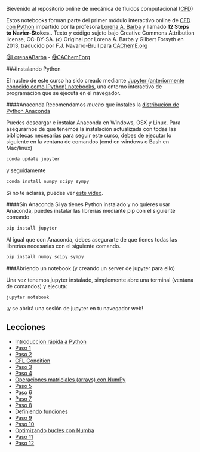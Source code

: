 Bievenido al repositorio online de mecánica de fluidos computacional ([CFD](http://es.wikipedia.org/wiki/Mec%C3%A1nica_de_fluidos_computacional))

Estos notebooks forman parte del primer módulo interactivo online de [CFD con Python](https://github.com/barbagroup/CFDPython/) impartido por la profesora [Lorena A. Barba](http://lorenabarba.com/) y llamado **12 Steps to Navier-Stokes.**.
Texto y código sujeto bajo Creative Commons Attribution license, CC-BY-SA. (c) Original por Lorena A. Barba y Gilbert Forsyth en 2013, traducido por F.J. Navarro-Brull para [CAChemE.org](http://www.cacheme.org/)

[@LorenaABarba](https://twitter.com/LorenaABarba) - 
[@CAChemEorg](https://twitter.com/cachemeorg)

###Instalando Python

El nucleo de este curso ha sido creado mediante [Jupyter (anteriormente conocido como IPython) notebooks](https://jupyter-notebook.readthedocs.org/en/latest/notebook.html), una entorno interactivo de programación que se ejecuta en el navegador.


####Anaconda
Recomendamos *mucho* que instales la [distribución de Python Anaconda](http://docs.continuum.io/anaconda/install) 

Puedes descargar e instalar Anaconda en Windows, OSX y Linux. Para asegurarnos de que tenemos la instalación actualizada con todas las bibliotecas necesarias para seguir este curso, debes de ejecutar lo siguiente en la ventana de comandos (cmd en windows o Bash en Mac/linux) 

```Bash
conda update jupyter
```

y seguidamente

```Bash
conda install numpy scipy sympy
```
Si no te aclaras, puedes ver [este vídeo](https://www.youtube.com/watch?v=x4xegDME5C0&feature=youtu.be&list=PLGBbVX_WvN7as_DnOGcpkSsUyXB1G_wqb).

####Sin Anaconda
Si ya tienes Python instalado y no quieres usar Anaconda, puedes instalar las librerías mediante pip con el siguiente comando

```Bash
pip install jupyter
```
Al igual que con Anaconda, debes asegurarte de que tienes todas las librerías necesarias con el siguiente comando.

```Bash
pip install numpy scipy sympy
```

###Abriendo un notebook (y creando un server de jupyter para ello)

Una vez tenemos jupyter instalado, simplemente abre una terminal (ventana de comandos) y ejecuta: 

```Bash
jupyter notebook
```
¡y se abrirá una sesión de jupyter en tu navegador web!


Lecciones
-------

* [Introduccion rápida a Python](http://nbviewer.ipython.org/github/franktoffel/CFDPython-ES/blob/master/lecciones/00_Introduccion_rapida_a_Python.ipynb)
* [Paso 1](http://nbviewer.ipython.org/github/franktoffel/CFDPython-ES/blob/master/lecciones/01_Paso_1.ipynb)
* [Paso 2](http://nbviewer.ipython.org/github/franktoffel/CFDPython-ES/blob/master/lecciones/02_Paso_2.ipynb)
* [CFL Condition](http://nbviewer.ipython.org/github/franktoffel/CFDPython-ES/blob/master/lecciones/03_CFL_Condition.ipynb)
* [Paso 3](http://nbviewer.ipython.org/github/franktoffel/CFDPython-ES/blob/master/lecciones/04_Paso_3.ipynb)
* [Paso 4](http://nbviewer.ipython.org/github/franktoffel/CFDPython-ES/blob/master/lecciones/05_Paso_4.ipynb)
* [Operaciones matriciales (arrays) con NumPy](http://nbviewer.ipython.org/github/franktoffel/CFDPython-ES/blob/master/lecciones/06_Operaciones_matriciales_%28arrays%29_con_NumPy.ipynb)
* [Paso 5](http://nbviewer.ipython.org/github/franktoffel/CFDPython-ES/blob/master/lecciones/07_Paso_5.ipynb)
* [Paso 6](http://nbviewer.ipython.org/github/franktoffel/CFDPython-ES/blob/master/lecciones/08_Paso_6.ipynb)
* [Paso 7](http://nbviewer.ipython.org/github/franktoffel/CFDPython-ES/blob/master/lecciones/09_Paso_7.ipynb)
* [Paso 8](http://nbviewer.ipython.org/github/franktoffel/CFDPython-ES/blob/master/lecciones/10_Paso_8.ipynb)
* [Definiendo funciones](http://nbviewer.ipython.org/github/franktoffel/CFDPython-ES/blob/master/lecciones/11_Definiendo_funciones.ipynb)
* [Paso 9](http://nbviewer.ipython.org/github/franktoffel/CFDPython-ES/blob/master/lecciones/12_Paso_9.ipynb)
* [Paso 10](http://nbviewer.ipython.org/github/franktoffel/CFDPython-ES/blob/master/lecciones/13_Paso_10.ipynb)
* [Optimizando bucles con Numba](http://nbviewer.ipython.org/github/franktoffel/CFDPython-ES/blob/master/lecciones/14_Optimizando_bucles_con_Numba.ipynb)
* [Paso 11](http://nbviewer.ipython.org/github/franktoffel/CFDPython-ES/blob/master/lecciones/15_Paso_11.ipynb)
* [Paso 12](http://nbviewer.ipython.org/github/franktoffel/CFDPython-ES/blob/master/lecciones/16_Paso_12.ipynb)
